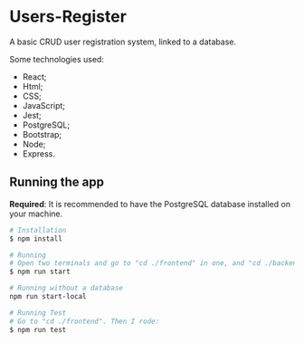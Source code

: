 # Users-Register

A basic CRUD user registration system, linked to a database.

Some technologies used:

* React;
* Html;
* CSS;
* JavaScript;
* Jest;
* PostgreSQL;
* Bootstrap;
* Node;
* Express.

## Running the app

**Required**: It is recommended to have the PostgreSQL database installed on your machine.

```bash
# Installation
$ npm install

# Running
# Open two terminals and go to "cd ./frontend" in one, and "cd ./backend" in the other. Then I rode:
$ npm run start

# Running without a database
npm run start-local

# Running Test
# Go to "cd ./frontend". Then I rode:
$ npm run test
```